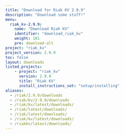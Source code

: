 ```yaml
---
title: "Download for Riak KV 2.9.9"
description: "Download some stuff!"
menu:
  riak_kv-2.9.9:
    name: "Download Riak KV"
    identifier: "download_riak_kv"
    weight: 101
    pre: download-alt
project: "riak_kv"
project_version: 2.9.9
toc: false
layout: downloads
listed_projects:
    - project: "riak_kv"
      version: 2.9.9
      title: "Riak KV"
      install_instructions_set: "setup/installing"
aliases:
  - /riak/2.9.9/downloads
  - /riak/kv/2.9.9/downloads
  - /riak/kv/latest/downloads/
  - /riak/latest/downloads/
  - /riak/latest/downloads/
  - /riak/kv/latest/downloads/
  - /riakkv/latest/downloads/
---
```





